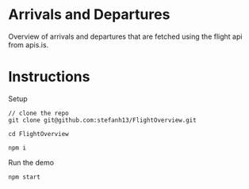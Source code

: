 # Arrivals and Departures
Overview of arrivals and departures that are fetched using the flight api from apis.is. 

# Instructions

Setup

```
// clone the repo
git clone git@github.com:stefanh13/FlightOverview.git

cd FlightOverview

npm i
```

Run the demo

```
npm start
```
